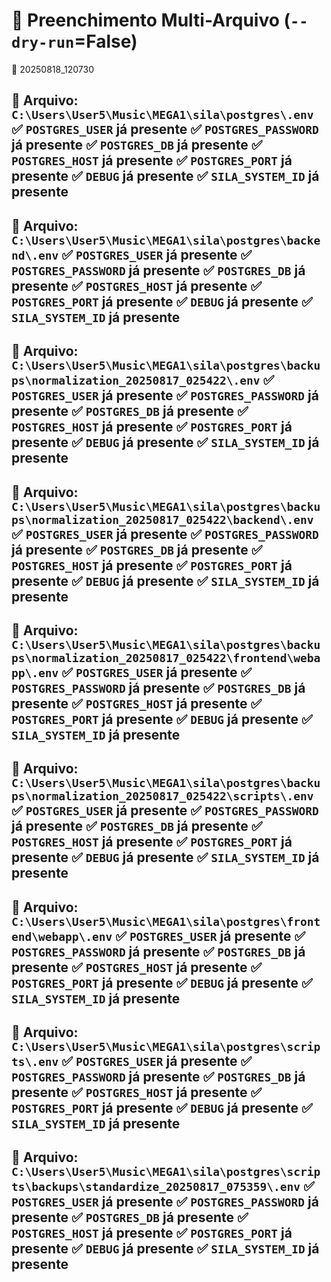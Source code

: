 # 🧪 Preenchimento Multi-Arquivo (`--dry-run`=False)
📅 20250818_120730

📄 Arquivo: `C:\Users\User5\Music\MEGA1\sila\postgres\.env`
✅ `POSTGRES_USER` já presente
✅ `POSTGRES_PASSWORD` já presente
✅ `POSTGRES_DB` já presente
✅ `POSTGRES_HOST` já presente
✅ `POSTGRES_PORT` já presente
✅ `DEBUG` já presente
✅ `SILA_SYSTEM_ID` já presente
---
📄 Arquivo: `C:\Users\User5\Music\MEGA1\sila\postgres\backend\.env`
✅ `POSTGRES_USER` já presente
✅ `POSTGRES_PASSWORD` já presente
✅ `POSTGRES_DB` já presente
✅ `POSTGRES_HOST` já presente
✅ `POSTGRES_PORT` já presente
✅ `DEBUG` já presente
✅ `SILA_SYSTEM_ID` já presente
---
📄 Arquivo: `C:\Users\User5\Music\MEGA1\sila\postgres\backups\normalization_20250817_025422\.env`
✅ `POSTGRES_USER` já presente
✅ `POSTGRES_PASSWORD` já presente
✅ `POSTGRES_DB` já presente
✅ `POSTGRES_HOST` já presente
✅ `POSTGRES_PORT` já presente
✅ `DEBUG` já presente
✅ `SILA_SYSTEM_ID` já presente
---
📄 Arquivo: `C:\Users\User5\Music\MEGA1\sila\postgres\backups\normalization_20250817_025422\backend\.env`
✅ `POSTGRES_USER` já presente
✅ `POSTGRES_PASSWORD` já presente
✅ `POSTGRES_DB` já presente
✅ `POSTGRES_HOST` já presente
✅ `POSTGRES_PORT` já presente
✅ `DEBUG` já presente
✅ `SILA_SYSTEM_ID` já presente
---
📄 Arquivo: `C:\Users\User5\Music\MEGA1\sila\postgres\backups\normalization_20250817_025422\frontend\webapp\.env`
✅ `POSTGRES_USER` já presente
✅ `POSTGRES_PASSWORD` já presente
✅ `POSTGRES_DB` já presente
✅ `POSTGRES_HOST` já presente
✅ `POSTGRES_PORT` já presente
✅ `DEBUG` já presente
✅ `SILA_SYSTEM_ID` já presente
---
📄 Arquivo: `C:\Users\User5\Music\MEGA1\sila\postgres\backups\normalization_20250817_025422\scripts\.env`
✅ `POSTGRES_USER` já presente
✅ `POSTGRES_PASSWORD` já presente
✅ `POSTGRES_DB` já presente
✅ `POSTGRES_HOST` já presente
✅ `POSTGRES_PORT` já presente
✅ `DEBUG` já presente
✅ `SILA_SYSTEM_ID` já presente
---
📄 Arquivo: `C:\Users\User5\Music\MEGA1\sila\postgres\frontend\webapp\.env`
✅ `POSTGRES_USER` já presente
✅ `POSTGRES_PASSWORD` já presente
✅ `POSTGRES_DB` já presente
✅ `POSTGRES_HOST` já presente
✅ `POSTGRES_PORT` já presente
✅ `DEBUG` já presente
✅ `SILA_SYSTEM_ID` já presente
---
📄 Arquivo: `C:\Users\User5\Music\MEGA1\sila\postgres\scripts\.env`
✅ `POSTGRES_USER` já presente
✅ `POSTGRES_PASSWORD` já presente
✅ `POSTGRES_DB` já presente
✅ `POSTGRES_HOST` já presente
✅ `POSTGRES_PORT` já presente
✅ `DEBUG` já presente
✅ `SILA_SYSTEM_ID` já presente
---
📄 Arquivo: `C:\Users\User5\Music\MEGA1\sila\postgres\scripts\backups\standardize_20250817_075359\.env`
✅ `POSTGRES_USER` já presente
✅ `POSTGRES_PASSWORD` já presente
✅ `POSTGRES_DB` já presente
✅ `POSTGRES_HOST` já presente
✅ `POSTGRES_PORT` já presente
✅ `DEBUG` já presente
✅ `SILA_SYSTEM_ID` já presente
---